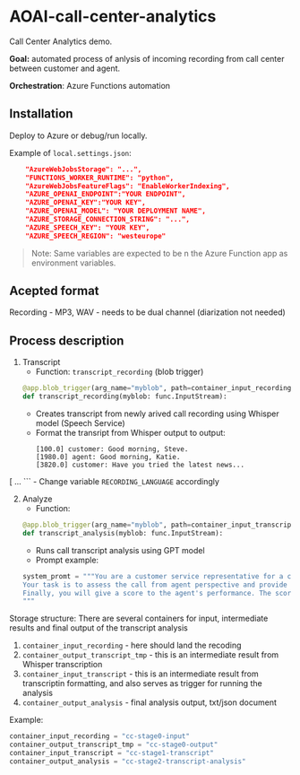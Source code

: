 # AOAI-call-center-analytics

Call Center Analytics demo. 

**Goal:** automated process of anlysis of incoming recording from call center between customer and agent.

**Orchestration**: Azure Functions automation

## Installation
Deploy to Azure or debug/run locally.

Example of `local.settings.json`:
```JSON
    "AzureWebJobsStorage": "...",
    "FUNCTIONS_WORKER_RUNTIME": "python",
    "AzureWebJobsFeatureFlags": "EnableWorkerIndexing",
    "AZURE_OPENAI_ENDPOINT":"YOUR ENDPOINT",
    "AZURE_OPENAI_KEY":"YOUR KEY",
    "AZURE_OPENAI_MODEL": "YOUR DEPLOYMENT NAME",
    "AZURE_STORAGE_CONNECTION_STRING": "...",
    "AZURE_SPEECH_KEY": "YOUR KEY",
    "AZURE_SPEECH_REGION": "westeurope"
```
> Note: Same variables are expected to be n the Azure Function app as environment variables.


## Acepted format
Recording - MP3, WAV - needs to be dual channel (diarization not needed)

## Process description
1. Transcript
    - Function: `transcript_recording` (blob trigger)
    ```Python
    @app.blob_trigger(arg_name="myblob", path=container_input_recording, connection="AZURE_STORAGE_CONNECTION_STRING") 
    def transcript_recording(myblob: func.InputStream):
    ```
    - Creates transcript from newly arived call recording using Whisper model (Speech Service)
    - Format the transript from Whisper output to output:
        ```
        [100.0] customer: Good morning, Steve.
        [1980.0] agent: Good morning, Katie.
        [3820.0] customer: Have you tried the latest news...
[       ...
        ```
    - Change variable `RECORDING_LANGUAGE` accordingly 

2. Analyze
    - Function: 
    ```Python
    @app.blob_trigger(arg_name="myblob", path=container_input_transcript, connection="AZURE_STORAGE_CONNECTION_STRING")
    def transcript_analysis(myblob: func.InputStream):
    ```
    - Runs call transcript analysis using GPT model
    - Prompt example:
    ```Python
    system_promt = """You are a customer service representative for a company that sells electronics. A customer has called in to inquire about the status of an order. The customer provides the order number and asks for an update. Respond to the customer's inquiry.
    Your task is to assess the call from agent perspective and provide feedback on the agent's performance. You can provide feedback on the agent's tone, empathy, and professionalism. You can also provide suggestions on how the agent can improve their performance.
    Finally, you will give a score to the agent's performance. The score should be between 1 and 5, with 1 being the lowest and 5 being the highest.
    """
    ```

Storage structure:
There are several containers for input, intermediate results and final output of the transcript analysis

1. `container_input_recording` - here should land the recoding
2. `container_output_transcript_tmp` - this is an intermediate result from Whisper transcription
3. `container_input_transcript` - this is an intermediate result from transcriptin formatting, and also serves as trigger for running the analysis
4. `container_output_analysis` - final analysis output, txt/json document

Example:
```Python
container_input_recording = "cc-stage0-input"
container_output_transcript_tmp = "cc-stage0-output"
container_input_transcript = "cc-stage1-transcript"
container_output_analysis = "cc-stage2-transcript-analysis"
```